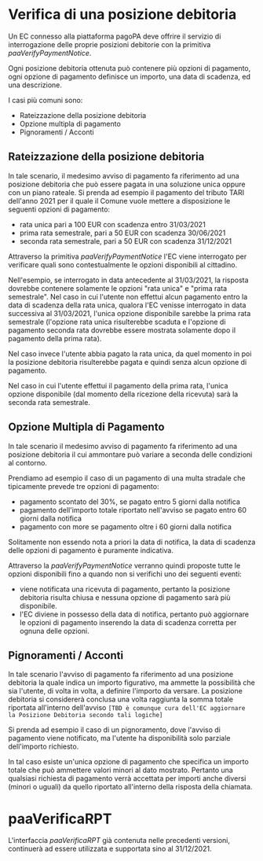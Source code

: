 Verifica di una posizione debitoria
===================================

Un EC connesso alla piattaforma pagoPA deve offrire il servizio di interrogazione delle proprie posizioni  debitorie con la primitiva *paaVerifyPaymentNotice*.

Ogni posizione debitoria ottenuta può contenere più opzioni di pagamento, ogni opzione di pagamento definisce un importo, una data di scadenza, ed una descrizione.

I casi più comuni sono:

* Rateizzazione della posizione debitoria
* Opzione multipla di pagamento
* Pignoramenti / Acconti

## Rateizzazione della posizione debitoria

In tale scenario, il medesimo avviso di pagamento fa riferimento ad una posizione debitoria che può essere pagata in una soluzione unica oppure con un piano rateale. Si prenda ad esempio il pagamento del tributo TARI dell'anno 2021 per il quale il Comune vuole mettere a disposizione le seguenti opzioni di pagamento:

* rata unica pari a 100 EUR con scadenza entro 31/03/2021
* prima rata semestrale, pari a 50 EUR con scadenza 30/06/2021
* seconda rata semestrale, pari a 50 EUR con scadenza 31/12/2021

Attraverso la primitiva *paaVerifyPaymentNotice* l'EC viene interrogato per verificare quali sono contestualmente le opzioni disponibili al cittadino.

Nell'esempio, se interrogato in data antecedente al 31/03/2021, la risposta dovrebbe contenere solamente le opzioni "rata unica" e "prima rata semestrale". Nel caso in cui l'utente non effettui alcun pagamento entro la data di scadenza della rata unica, qualora l'EC venisse interrogato in data successiva al 31/03/2021, l'unica opzione disponibile sarebbe la prima rata semestrale (l'opzione rata unica risulterebbe scaduta e l'opzione di pagamento seconda rata dovrebbe essere mostrata solamente dopo il pagamento della prima rata).

Nel caso invece l'utente abbia pagato la rata unica, da quel momento in poi la posizione debitoria risulterebbe pagata e quindi senza alcun opzione di pagamento.

Nel caso in cui l'utente effettui il pagamento della prima rata, l'unica opzione disponibile (dal momento della ricezione della ricevuta) sarà la seconda rata semestrale.

## Opzione Multipla di Pagamento

In tale scenario il medesimo avviso di pagamento fa riferimento ad una posizione debitoria il cui ammontare può variare a seconda delle condizioni al contorno.

Prendiamo ad esempio il caso di un pagamento di una multa stradale che tipicamente prevede tre opzioni di pagamento:

* pagamento scontato del 30%, se pagato entro 5 giorni dalla notifica
* pagamento dell'importo totale riportato nell'avviso se pagato entro 60 giorni dalla notifica
* pagamento con more se pagamento oltre i 60 giorni dalla notifica

Solitamente non essendo nota a priori la data di notifica, la data di scadenza delle opzioni di pagamento è puramente indicativa.

Attraverso la *paaVerifyPaymentNotice* verranno quindi proposte tutte le opzioni disponibili fino a quando non si verifichi uno dei seguenti eventi:

* viene notificata una ricevuta di pagamento, pertanto la posizione debitoria risulta chiusa e nessuna opzione di pagamento sarà più disponibile.
* l'EC diviene in possesso della data di notifica, pertanto può aggiornare le opzioni di pagamento inserendo la data di scadenza corretta per ognuna delle opzioni.

## Pignoramenti / Acconti

In tale scenario l'avviso di pagamento fa riferimento ad una posizione debitoria la quale indica un importo figurativo, ma ammette la possibilità che sia l'utente, di volta in volta, a definire l'importo da versare. La posizione debitoria si considererà conclusa una volta raggiunta la somma totale riportata all'interno dell'avviso `[TBD è comunque cura dell'EC aggiornare la Posizione Debitoria secondo tali logiche]`

Si prenda ad esempio il caso di un pignoramento, dove l'avviso di pagamento viene notificato, ma l'utente ha disponibilità solo parziale dell'importo richiesto.

In tal caso esiste un'unica opzione di pagamento che specifica un importo totale che può ammettere valori minori al dato mostrato. Pertanto una qualsiasi richiesta di pagamento verrà accettata per importi anche diversi (minori o uguali) da quello riportato all'interno della risposta della chiamata.

# paaVerificaRPT

L'interfaccia *paaVerificaRPT* già contenuta nelle precedenti versioni, continuerà ad essere utilizzata e supportata sino al 31/12/2021.
